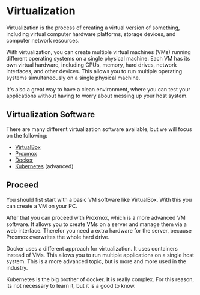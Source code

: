 # Virtualization

Virtualization is the process of creating a virtual version of something, including virtual computer hardware platforms, storage devices, and computer network resources.

With virtualization, you can create multiple virtual machines (VMs) running different operating systems on a single physical machine. Each VM has its own virtual hardware, including CPUs, memory, hard drives, network interfaces, and other devices. This allows you to run multiple operating systems simultaneously on a single physical machine.

It's also a great way to have a clean environment, where you can test your applications without having to worry about messing up your host system.

## Virtualization Software

There are many different virtualization software available, but we will focus on the following:

- [VirtualBox](1_virtualbox.md)
- [Proxmox](2_proxmox.md)
- [Docker](3_docker.md)
- [Kubernetes](4_kubernetes.md) (advanced)

## Proceed

You should fist start with a basic VM software like VirtualBox. With this you can create a VM on your PC.

After that you can proceed with Proxmox, which is a more advanced VM software. It allows you to create VMs on a server and manage them via a web interface. Therefor you need a extra hardware for the server, because Proxmox overwrites the whole hard drive.

Docker uses a different approach for virtualization. It uses containers instead of VMs. This allows you to run multiple applications on a single host system. This is a more advanced topic, but is more and more used in the industry.

Kubernetes is the big brother of docker. It is really complex. For this reason, its not necessary to learn it, but it is a good to know.
